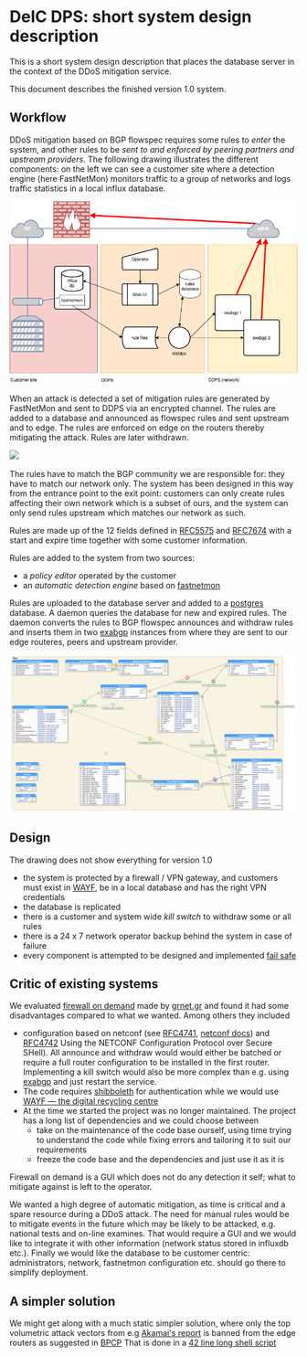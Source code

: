 
# DeIC DPS: short system design description

This is a short system design description that places the database server in the context of the DDoS mitigation service.

This document describes the finished version 1.0 system.

## Workflow

DDoS mitigation based on BGP flowspec requires some rules to _enter_ the
system, and other rules to be _sent to and enforced by peering partners and upstream providers_.
The following drawing illustrates the different components: on the left we can
see a customer site where a detection engine (here FastNetMon) monitors traffic
to a group of networks and logs traffic statistics in a local influx database.       

![](assets/img/workflow.png)

When an attack is detected a set of mitigation rules are generated by FastNetMon and sent to
DDPS via an encrypted channel. The rules are added to a database and announced
as flowspec rules and sent upstream and to edge. The rules are enforced on
edge on the routers thereby mitigating the attack. Rules are later withdrawn.

![](assets/img/workflow2.png)

<!-- the image is made in Draw.io (chrome app), the src is in media/docs/workflow.xml -->

The rules have to match the BGP community we are responsible for: they have to match
our network only. The system has been designed in this way from the entrance point
to the exit point: customers can only create rules affecting their own network which is
a subset of ours, and the system can only send rules upstream which matches our
network as such.

Rules are made up of the 12 fields defined in
[RFC5575](https://tools.ietf.org/html/rfc5575) and
[RFC7674](https://tools.ietf.org/html/rfc7674) with a start and expire time
together with some customer information.

Rules are added to the system from two sources:

  - a *policy editor* operated by the customer
  - an *automatic detection engine* based on
    [fastnetmon](https://github.com/pavel-odintsov/fastnetmon)

Rules are uploaded to the database server and added to a
[postgres](https://www.postgresql.org) database. A daemon queries the database
for new and expired rules. The daemon converts the rules to BGP flowspec
announces and withdraw rules and inserts them in two
[exabgp](https://github.com/Exa-Networks/exabgp) instances from where they are
sent to our edge routeres, peers and upstream provider.

![Database schema](assets/img/db.png)

## Design

The drawing does not show everything for version 1.0

  - the system is protected by a firewall / VPN gateway, and customers must
    exist in [WAYF](https://www.wayf.dk/en/about-wayf/faq), be in a local database and
    has the right VPN credentials
  - the database is replicated
  - there is a customer and system wide _kill switch_ to withdraw some or all rules
  - there is a 24 x 7 network operator backup behind the system in case of failure
  - every component is attempted to be designed and implemented
    [fail safe](https://en.wikipedia.org/wiki/Fail-safe)

## Critic of existing systems

We evaluated [firewall on demand](https://flowspy.readthedocs.io/en/latest/) made by
[grnet.gr](https://grnet.gr/en/) and found it had some disadvantages compared to
what we wanted. Among others they included

  - configuration based on netconf (see [RFC4741](http://www.rfc-editor.org/rfc/rfc4741.txt),
	[netconf docs](http://www.netconfcentral.org/netconf_docs)) and
	[RFC4742](https://tools.ietf.org/html/rfc4742) Using the NETCONF Configuration
	Protocol over Secure SHell).  All announce and withdraw would would either
	be batched or require a full router configuration to be installed in the
	first router. Implementing a kill switch would also be more complex than
	e.g. using [exabgp](https://github.com/Exa-Networks/exabgp) and just restart
	the service.
  - The code requires [shibboleth](https://shibboleth.net) for authentication while
    we would use [WAYF — the digital recycling centre](http://wayf.dk)
  - At the time we started the project was no longer maintained. The project
    has a long list of dependencies and we could choose between
	- take on the maintenance of the code base ourself, using time trying to understand
	  the code while fixing errors and tailoring it to suit our requirements
	- freeze the code base and the dependencies and just use it as it is

Firewall on demand is a GUI which does not do any detection it self; what to
mitigate against is left to the operator.

We wanted a high degree of automatic mitigation, as time is critical and a
spare resource during a DDoS attack. The need for manual rules would be to
mitigate events in the future which may be likely to be attacked, e.g. national
tests and on-line examines. That would require a GUI and we would like to
integrate it with other information (network status stored in influxdb etc.).
Finally we would like the database to be customer centric: administrators,
network, fastnetmon configuration etc. should go there to simplify deployment.

## A simpler solution

We might get along with a much static simpler solution, where only the top
volumetric attack vectors from e.g [Akamai's
report](https://www.akamai.com/us/en/multimedia/documents/state-of-the-internet/q4-2016-state-of-the-internet-security-report.pdf)
is banned from the edge routers as suggested in [BPCP](http://nabcop.org/index.php/DDoS-DoS-attack-BCOP)
That is done in a [42 line long shell script](../src/ddps-src/default-rules.sh)

